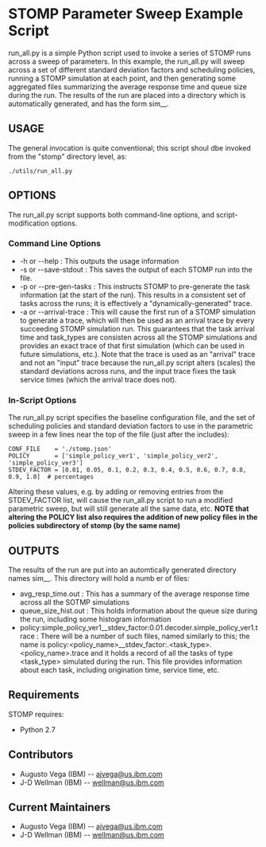 # STOMP Parameter Sweep Example Script

run_all.py is a simple Python script used to invoke a series of STOMP runs across a sweep of parameters.  In this example, the run_all.py will sweep across a set of different standard deviation factors and scheduling policies, running a STOMP simulation at each point, and then generating some aggregated files summarizing the average response time and queue size during the run.
The results of the run are placed into a directory which is automatically generated, and has the form sim_<date>_<time>.

## USAGE

The general invocation is quite conventional; this script shoul dbe invoked from the "stomp" directory level, as:
```
./utils/run_all.py
```

## OPTIONS

The run_all.py script supports both command-line options, and script-modification options.

### Command Line Options
 
 * -h or --help : This outputs the usage information 
 * -s or --save-stdout  : This saves the output of each STOMP run into the file.
 * -p or --pre-gen-tasks : This instructs STOMP to pre-generate the task information (at the start of the run).  This results in a consistent set of tasks across the runs; it is effectively a "dynamically-generated" trace.
 * -a or --arrival-trace : This will cause the first run of a STOMP simulation to generate a trace, which will then be used as an arrival trace by every succeeding STOMP simulation run.  This guarantees that the task arrival time and task_types are consisten across all the STOMP simulations and provides an exact trace of that first simulation (which can be used in future simulations, etc.).  Note that the trace is used as an "arrival" trace and not an "input" trace because the run_all.py script alters (scales) the standard deviations across runs, and the input trace fixes the task service times (which the arrival trace does not).

### In-Script Options

The run_all.py script specifies the baseline configuration file, and the set of scheduling policies and standard deviation factors to use in the parametric sweep in a few lines near the top of the file (just after the includes):
```
CONF_FILE    = './stomp.json'
POLICY       = ['simple_policy_ver1', 'simple_policy_ver2', 'simple_policy_ver3']
STDEV_FACTOR = [0.01, 0.05, 0.1, 0.2, 0.3, 0.4, 0.5, 0.6, 0.7, 0.8, 0.9, 1.0]  # percentages
```

Altering these values, e.g. by adding or removing entries from the STDEV_FACTOR list, will cause the run_all.py script to run a modified parametric sweep, but will still generate all the same data, etc. 
__NOTE that altering the POLICY list also requires the addition of new policy files in the policies subdirectory of stomp (by the same name)__

## OUTPUTS

The results of the run are put into an automtically generated directory names sim_<date>_<time>.
This directory will hold a numb er of files:
 * avg_resp_time.out  : This has a summary of the average response time across all the SOTMP simulations
 * queue_size_hist.out : This holds information about the queue size during the run, including some histogram information
 * policy:simple_policy_ver1__stdev_factor:0.01.decoder.simple_policy_ver1.trace : There will be a number of such files, named similarly to this; the name is policy:<policy_name>__stdev_factor:<value>.<task_type>.<policy_name>.trace and it holds a record of all the tasks of type <task_type> simulated during the run.  This file provides information about each task, including origination time, service time, etc. 

## Requirements

STOMP requires:
 * Python 2.7


## Contributors

 * Augusto Vega (IBM) --  ajvega@us.ibm.com
 * J-D Wellman (IBM) -- wellman@us.ibm.com

## Current Maintainers

 * Augusto Vega (IBM) --  ajvega@us.ibm.com
 * J-D Wellman (IBM) -- wellman@us.ibm.com
